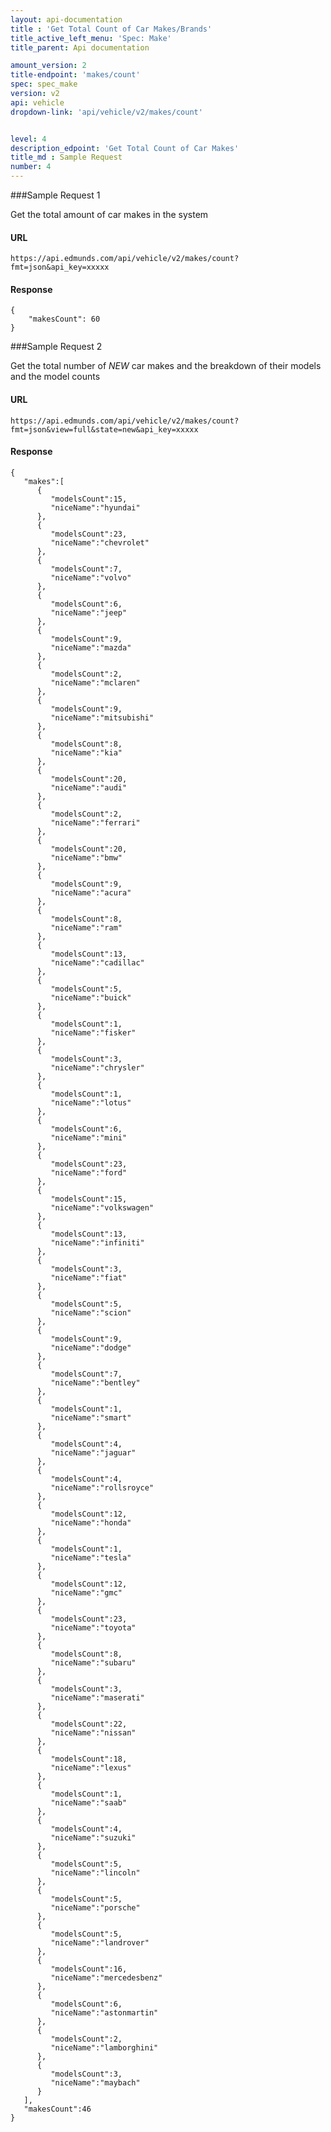 ```yaml
---
layout: api-documentation
title : 'Get Total Count of Car Makes/Brands'
title_active_left_menu: 'Spec: Make'
title_parent: Api documentation

amount_version: 2
title-endpoint: 'makes/count'
spec: spec_make
version: v2
api: vehicle
dropdown-link: 'api/vehicle/v2/makes/count'


level: 4
description_edpoint: 'Get Total Count of Car Makes'
title_md : Sample Request
number: 4
---
```


###Sample Request 1

Get the total amount of car makes in the system

#### URL

	https://api.edmunds.com/api/vehicle/v2/makes/count?fmt=json&api_key=xxxxx

#### Response

	{
		"makesCount": 60
	}

###Sample Request 2

Get the total number of _NEW_ car makes and the breakdown of their models and the model counts

#### URL

	https://api.edmunds.com/api/vehicle/v2/makes/count?fmt=json&view=full&state=new&api_key=xxxxx

#### Response

	{
	   "makes":[
	      {
	         "modelsCount":15,
	         "niceName":"hyundai"
	      },
	      {
	         "modelsCount":23,
	         "niceName":"chevrolet"
	      },
	      {
	         "modelsCount":7,
	         "niceName":"volvo"
	      },
	      {
	         "modelsCount":6,
	         "niceName":"jeep"
	      },
	      {
	         "modelsCount":9,
	         "niceName":"mazda"
	      },
	      {
	         "modelsCount":2,
	         "niceName":"mclaren"
	      },
	      {
	         "modelsCount":9,
	         "niceName":"mitsubishi"
	      },
	      {
	         "modelsCount":8,
	         "niceName":"kia"
	      },
	      {
	         "modelsCount":20,
	         "niceName":"audi"
	      },
	      {
	         "modelsCount":2,
	         "niceName":"ferrari"
	      },
	      {
	         "modelsCount":20,
	         "niceName":"bmw"
	      },
	      {
	         "modelsCount":9,
	         "niceName":"acura"
	      },
	      {
	         "modelsCount":8,
	         "niceName":"ram"
	      },
	      {
	         "modelsCount":13,
	         "niceName":"cadillac"
	      },
	      {
	         "modelsCount":5,
	         "niceName":"buick"
	      },
	      {
	         "modelsCount":1,
	         "niceName":"fisker"
	      },
	      {
	         "modelsCount":3,
	         "niceName":"chrysler"
	      },
	      {
	         "modelsCount":1,
	         "niceName":"lotus"
	      },
	      {
	         "modelsCount":6,
	         "niceName":"mini"
	      },
	      {
	         "modelsCount":23,
	         "niceName":"ford"
	      },
	      {
	         "modelsCount":15,
	         "niceName":"volkswagen"
	      },
	      {
	         "modelsCount":13,
	         "niceName":"infiniti"
	      },
	      {
	         "modelsCount":3,
	         "niceName":"fiat"
	      },
	      {
	         "modelsCount":5,
	         "niceName":"scion"
	      },
	      {
	         "modelsCount":9,
	         "niceName":"dodge"
	      },
	      {
	         "modelsCount":7,
	         "niceName":"bentley"
	      },
	      {
	         "modelsCount":1,
	         "niceName":"smart"
	      },
	      {
	         "modelsCount":4,
	         "niceName":"jaguar"
	      },
	      {
	         "modelsCount":4,
	         "niceName":"rollsroyce"
	      },
	      {
	         "modelsCount":12,
	         "niceName":"honda"
	      },
	      {
	         "modelsCount":1,
	         "niceName":"tesla"
	      },
	      {
	         "modelsCount":12,
	         "niceName":"gmc"
	      },
	      {
	         "modelsCount":23,
	         "niceName":"toyota"
	      },
	      {
	         "modelsCount":8,
	         "niceName":"subaru"
	      },
	      {
	         "modelsCount":3,
	         "niceName":"maserati"
	      },
	      {
	         "modelsCount":22,
	         "niceName":"nissan"
	      },
	      {
	         "modelsCount":18,
	         "niceName":"lexus"
	      },
	      {
	         "modelsCount":1,
	         "niceName":"saab"
	      },
	      {
	         "modelsCount":4,
	         "niceName":"suzuki"
	      },
	      {
	         "modelsCount":5,
	         "niceName":"lincoln"
	      },
	      {
	         "modelsCount":5,
	         "niceName":"porsche"
	      },
	      {
	         "modelsCount":5,
	         "niceName":"landrover"
	      },
	      {
	         "modelsCount":16,
	         "niceName":"mercedesbenz"
	      },
	      {
	         "modelsCount":6,
	         "niceName":"astonmartin"
	      },
	      {
	         "modelsCount":2,
	         "niceName":"lamborghini"
	      },
	      {
	         "modelsCount":3,
	         "niceName":"maybach"
	      }
	   ],
	   "makesCount":46
	}

